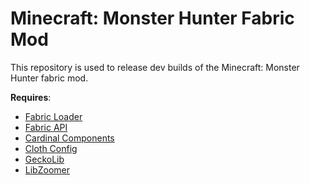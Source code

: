 # Minecraft: Monster Hunter Fabric Mod
This repository is used to release dev builds of the Minecraft: Monster Hunter fabric mod.



**Requires**:
- [Fabric Loader](https://fabricmc.net/)
- [Fabric API](https://www.curseforge.com/minecraft/mc-mods/fabric-api)
- [Cardinal Components](https://www.curseforge.com/minecraft/mc-mods/cardinal-components)
- [Cloth Config](https://www.curseforge.com/minecraft/mc-mods/cloth-config)
- [GeckoLib](https://www.curseforge.com/minecraft/mc-mods/geckolib)
- [LibZoomer](https://modrinth.com/mod/libzoomer)
